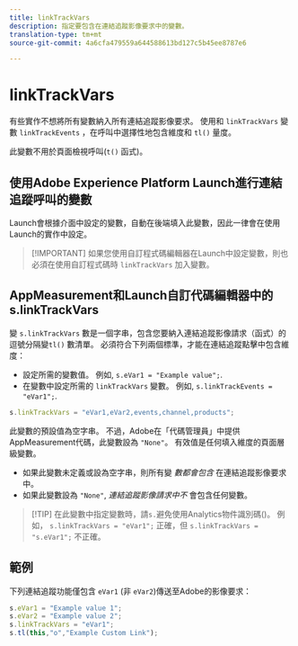 ```yaml
---
title: linkTrackVars
description: 指定要包含在連結追蹤影像要求中的變數。
translation-type: tm+mt
source-git-commit: 4a6cfa479559a644588613bd127c5b45ee8787e6

---
```



# linkTrackVars

有些實作不想將所有變數納入所有連結追蹤影像要求。 使用和 `linkTrackVars` 變數 `linkTrackEvents` ，在呼叫中選擇性地包含維度和 `tl()` 量度。

此變數不用於頁面檢視呼叫(`t()` 函式)。

## 使用Adobe Experience Platform Launch進行連結追蹤呼叫的變數

Launch會根據介面中設定的變數，自動在後端填入此變數，因此一律會在使用Launch的實作中設定。

> [!IMPORTANT] 如果您使用自訂程式碼編輯器在Launch中設定變數，則也必須在使用自訂程式碼時 `linkTrackVars` 加入變數。

## AppMeasurement和Launch自訂代碼編輯器中的s.linkTrackVars

變 `s.linkTrackVars` 數是一個字串，包含您要納入連結追蹤影像請求（函式）的逗號分隔變`tl()` 數清單。 必須符合下列兩個標準，才能在連結追蹤點擊中包含維度：

* 設定所需的變數值。 例如, `s.eVar1 = "Example value";`.
* 在變數中設定所需的 `linkTrackVars` 變數。 例如, `s.linkTrackEvents = "eVar1";`.

```js
s.linkTrackVars = "eVar1,eVar2,events,channel,products";
```

此變數的預設值為空字串。 不過，Adobe在「代碼管理員」中提供AppMeasurement代碼，此變數設為 `"None"`。 有效值是任何填入維度的頁面層級變數。

* 如果此變數未定義或設為空字串，則所有變 *數都會包含* 在連結追蹤影像要求中。
* 如果此變數設為 `"None"`, *連結追蹤影像請求中不* 會包含任何變數。

> [!TIP] 在此變數中指定變數時，請`s.`避免使用Analytics物件識別碼()。 例如， `s.linkTrackVars = "eVar1";` 正確，但 `s.linkTrackVars = "s.eVar1";` 不正確。

## 範例

下列連結追蹤功能僅包含 `eVar1` (非 `eVar2`)傳送至Adobe的影像要求：

```js
s.eVar1 = "Example value 1";
s.eVar2 = "Example value 2";
s.linkTrackVars = "eVar1";
s.tl(this,"o","Example Custom Link");
```
